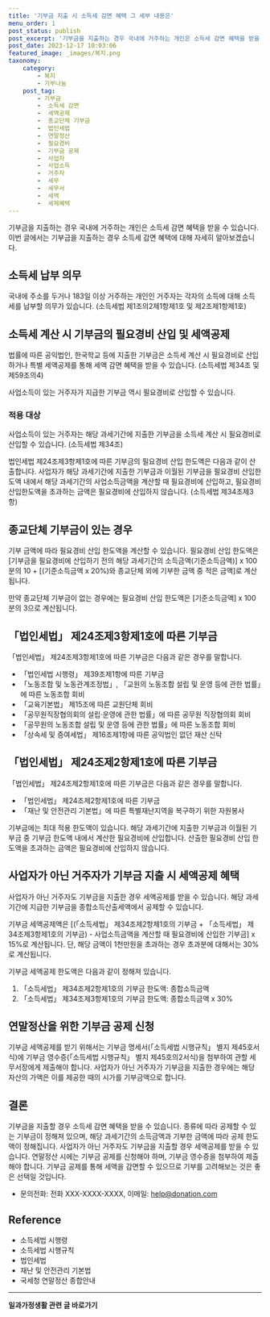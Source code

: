 ```yaml
---
title: '기부금 지출 시 소득세 감면 혜택 그 세부 내용은'
menu_order: 1
post_status: publish
post_excerpt: '기부금을 지출하는 경우 국내에 거주하는 개인은 소득세 감면 혜택을 받을 수 있습니다. 이번 글에서는 기부금을 지출하는 경우 소득세 감면 혜택에 대해 자세히 알아보겠습니다.'
post_date: 2023-12-17 10:03:06
featured_image: _images/복지.png
taxonomy:
    category:
        - 복지
        - 기부나눔
    post_tag:
        - 기부금
        -  소득세 감면
        -  세액공제
        -  종교단체 기부금
        -  법인세법
        -  연말정산
        -  필요경비
        -  기부금 공제
        -  사업자
        -  사업소득
        -  거주자
        -  세무
        -  세무서
        -  세액
        -  세제혜택
---
```



기부금을 지출하는 경우 국내에 거주하는 개인은 소득세 감면 혜택을 받을 수 있습니다. 이번 글에서는 기부금을 지출하는 경우 소득세 감면 혜택에 대해 자세히 알아보겠습니다.

## 소득세 납부 의무
국내에 주소를 두거나 183일 이상 거주하는 개인인 거주자는 각자의 소득에 대해 소득세를 납부할 의무가 있습니다. (소득세법 제1조의2제1항제1호 및 제2조제1항제1호)

## 소득세 계산 시 기부금의 필요경비 산입 및 세액공제
법률에 따른 공익법인, 한국학교 등에 지출한 기부금은 소득세 계산 시 필요경비로 산입하거나 특별 세액공제를 통해 세액 감면 혜택을 받을 수 있습니다. (소득세법 제34조 및 제59조의4)

사업소득이 있는 거주자가 지급한 기부금 역시 필요경비로 산입할 수 있습니다.

### 적용 대상
사업소득이 있는 거주자는 해당 과세기간에 지출한 기부금을 소득세 계산 시 필요경비로 산입할 수 있습니다. (소득세법 제34조)

법인세법 제24조제3항제1호에 따른 기부금의 필요경비 산입 한도액은 다음과 같이 산출합니다. 사업자가 해당 과세기간에 지출한 기부금과 이월된 기부금을 필요경비 산입한도액 내에서 해당 과세기간의 사업소득금액을 계산할 때 필요경비에 산입하고, 필요경비 산입한도액을 초과하는 금액은 필요경비에 산입하지 않습니다. (소득세법 제34조제3항)

## 종교단체 기부금이 있는 경우

기부 금액에 따라 필요경비 산입 한도액을 계산할 수 있습니다. 필요경비 산입 한도액은 [기부금을 필요경비에 산입하기 전의 해당 과세기간의 소득금액(기준소득금액)] x 100분의 10 + [(기준소득금액 x 20%)와 종교단체 외에 기부한 금액 중 적은 금액]로 계산됩니다.

만약 종교단체 기부금이 없는 경우에는 필요경비 산입 한도액은 [기준소득금액] x 100분의 3으로 계산됩니다.

## 「법인세법」 제24조제3항제1호에 따른 기부금
「법인세법」 제24조제3항제1호에 따른 기부금은 다음과 같은 경우를 말합니다. 
- 「법인세법 시행령」 제39조제1항에 따른 기부금
- 「노동조합 및 노동관계조정법」, 「교원의 노동조합 설립 및 운영 등에 관한 법률」에 따른 노동조합 회비
- 「교육기본법」 제15조에 따른 교원단체 회비
- 「공무원직장협의회의 설립·운영에 관한 법률」에 따른 공무원 직장협의회 회비
- 「공무원의 노동조합 설립 및 운영 등에 관한 법률」에 따른 노동조합 회비
- 「상속세 및 증여세법」 제16조제1항에 따른 공익법인 없던 재산 신탁

## 「법인세법」 제24조제2항제1호에 따른 기부금
「법인세법」 제24조제2항제1호에 따른 기부금은 다음과 같은 경우를 말합니다.
- 「법인세법」 제24조제2항제1호에 따른 기부금
- 「재난 및 안전관리 기본법」에 따른 특별재난지역을 복구하기 위한 자원봉사

기부금에는 최대 적용 한도액이 있습니다. 해당 과세기간에 지출한 기부금과 이월된 기부금 중 기부금 한도액 내에서 계산한 필요경비에 산입합니다. 산출한 필요경비 산입 한도액을 초과하는 금액은 필요경비에 산입하지 않습니다.

## 사업자가 아닌 거주자가 기부금 지출 시 세액공제 혜택

사업자가 아닌 거주자도 기부금을 지출한 경우 세액공제를 받을 수 있습니다. 해당 과세기간에 지급한 기부금을 종합소득산출세액에서 공제할 수 있습니다.

기부금 세액공제액은 [(「소득세법」 제34조제2항제1호의 기부금 + 「소득세법」 제34조제3항제1호의 기부금) - 사업소득금액을 계산할 때 필요경비에 산입한 기부금] x 15%로 계산됩니다. 단, 해당 금액이 1천만원을 초과하는 경우 초과분에 대해서는 30%로 계산됩니다.

기부금 세액공제 한도액은 다음과 같이 정해져 있습니다.
1. 「소득세법」 제34조제2항제1호의 기부금 한도액: 종합소득금액
2. 「소득세법」 제34조제3항제1호의 기부금 한도액: 종합소득금액 x 30%

## 연말정산을 위한 기부금 공제 신청

기부금 세액공제를 받기 위해서는 기부금 명세서(「소득세법 시행규칙」 별지 제45호서식)에 기부금 영수증(「소득세법 시행규칙」 별지 제45호의2서식)을 첨부하여 관할 세무서장에게 제출해야 합니다. 사업자가 아닌 거주자가 기부금을 지출한 경우에는 해당 자산의 가액은 이를 제공한 때의 시가를 기부금액으로 합니다.

## 결론

기부금을 지출할 경우 소득세 감면 혜택을 받을 수 있습니다. 종류에 따라 공제할 수 있는 기부금이 정해져 있으며, 해당 과세기간의 소득금액과 기부한 금액에 따라 공제 한도액이 정해집니다. 사업자가 아닌 거주자도 기부금을 지출할 경우 세액공제를 받을 수 있습니다. 연말정산 시에는 기부금 공제를 신청해야 하며, 기부금 영수증을 첨부하여 제출해야 합니다. 기부금 공제를 통해 세액을 감면할 수 있으므로 기부를 고려해보는 것은 좋은 선택일 것입니다.

- 문의전화: 전화 XXX-XXXX-XXXX, 이메일: help@donation.com

## Reference
- 소득세법 시행령
- 소득세법 시행규칙
- 법인세법
- 재난 및 안전관리 기본법
- 국세청 연말정산 종합안내
<!-- wp:separator -->
<hr class="wp-block-separator has-alpha-channel-opacity"/>
<!-- /wp:separator -->

<!-- wp:group {"backgroundColor":"base","layout":{"type":"constrained"}} -->
<div class="wp-block-group has-base-background-color has-background"><!-- wp:paragraph {"align":"center","fontSize":"medium"} -->
<p class="has-text-align-center has-large-font-size"><strong>일과가정생활 관련 글 바로가기</strong></p>
<!-- /wp:paragraph -->


<!-- wp:latest-posts
{"categories":[{"id":10918,"count":19,"description":"","link":"https://uknowlaw.com/category/%ec%9d%bc%ea%b3%bc%ea%b0%80%ec%a0%95%ec%83%9d%ed%99%9c/","name":"일과가정생활","slug":"일과가정생활","taxonomy":"category","parent":0,"meta":[],"_links":{"self":[{"href":"https://uknowlaw.com/wp-json/wp/v2/categories/10918"}],"collection":[{"href":"https://uknowlaw.com/wp-json/wp/v2/categories"}],"about":[{"href":"https://uknowlaw.com/wp-json/wp/v2/taxonomies/category"}],"wp:post_type":[{"href":"https://uknowlaw.com/wp-json/wp/v2/posts?categories=10918"}],"curies":[{"name":"wp","href":"https://api.w.org/{rel}","templated":true}]}}],"postsToShow":100,"excerptLength":28,"postLayout":"grid","columns":2,"featuredImageAlign":"left","featuredImageSizeSlug":"large","fontSize":"small"} /--></div>
<!-- /wp:group -->